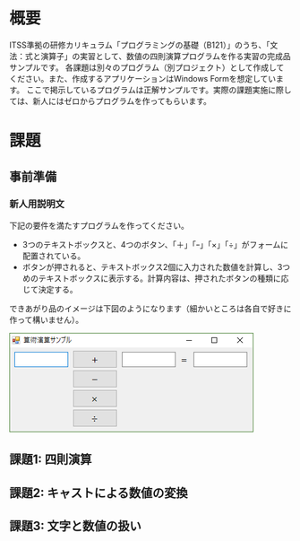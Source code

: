 # 概要
ITSS準拠の研修カリキュラム「プログラミングの基礎（B121）」のうち、「文法：式と演算子」の実習として、数値の四則演算プログラムを作る実習の完成品サンプルです。
各課題は別々のプログラム（別プロジェクト）として作成してください。また、作成するアプリケーションはWindows Formを想定しています。
ここで掲示しているプログラムは正解サンプルです。実際の課題実施に際しては、新人にはゼロからプログラムを作ってもらいます。

# 課題

## 事前準備

### 新人用説明文
下記の要件を満たすプログラムを作ってください。

- 3つのテキストボックスと、4つのボタン、「＋」「ｰ」「×」「÷」がフォームに配置されている。
- ボタンが押されると、テキストボックス2個に入力された数値を計算し、3つめのテキストボックスに表示する。計算内容は、押されたボタンの種類に応じて決定する。

できあがり品のイメージは下図のようになります（細かいところは各自で好きに作って構いません）。

![](images/ArithmeticCalc1.png)

## 課題1: 四則演算


## 課題2: キャストによる数値の変換


## 課題3: 文字と数値の扱い
